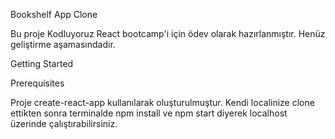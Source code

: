 Bookshelf App Clone

Bu proje Kodluyoruz React bootcamp'i için ödev olarak hazırlanmıştır. Henüz geliştirme aşamasındadır.

Getting Started

Prerequisites

Proje create-react-app kullanılarak oluşturulmuştur. Kendi localinize clone ettikten sonra terminalde npm install ve npm start diyerek localhost üzerinde çalıştırabilirsiniz. 


